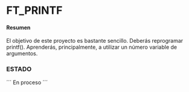 # FT_PRINTF

#### Resumen
El objetivo de este proyecto es bastante sencillo. Deberás reprogramar printf().
Aprenderás, principalmente, a utilizar un número variable de argumentos.

### ESTADO

´´´ En proceso ´´´
